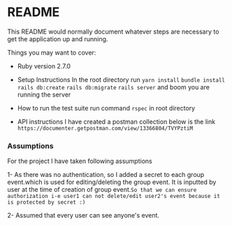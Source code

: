 # README

This README would normally document whatever steps are necessary to get the
application up and running.

Things you may want to cover:

* Ruby version
    2.7.0

* Setup Instructions
  In the root directory run
    `yarn install`
    `bundle install`
    `rails db:create`
    `rails db:migrate`
    `rails server`
  and boom you are running the server

* How to run the test suite
  run command `rspec` in root directory

* API instructions
    I have created a postman collection below is the link
    `https://documenter.getpostman.com/view/13366804/TVYPztiM`


### Assumptions
  For the project I have taken following assumptions

  1- As there was no authentication, so I added a secret to each group event.which is used for editing/deleting the group event. It is inputted by user at the time of creation of group event.`So that we can ensure authorization i-e user1 can not delete/edit user2's event because it is protected by secret :) `

  2- Assumed that every user can see anyone's event.


